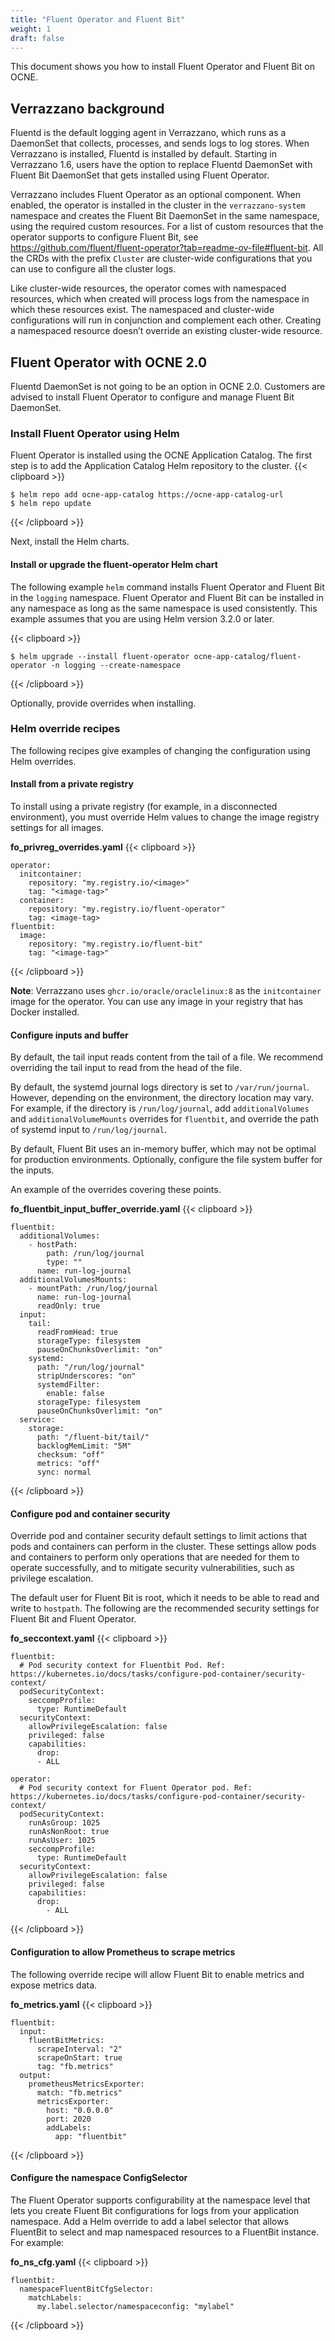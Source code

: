```yaml
---
title: "Fluent Operator and Fluent Bit"
weight: 1
draft: false
---
```

This document shows you how to install Fluent Operator and Fluent Bit on OCNE.

## Verrazzano background
Fluentd is the default logging agent in Verrazzano, which runs as a DaemonSet that collects, processes, and sends logs to log stores. When Verrazzano is installed, Fluentd is installed by default.
Starting in Verrazzano 1.6, users have the option to replace Fluentd DaemonSet with Fluent Bit DaemonSet that gets installed using Fluent Operator.

Verrazzano includes Fluent Operator as an optional component. When enabled, the operator is installed in the cluster in the `verrazzano-system` namespace and creates the Fluent Bit DaemonSet in the same namespace, using the required custom resources. For a list of custom resources that the operator supports to configure Fluent Bit, see https://github.com/fluent/fluent-operator?tab=readme-ov-file#fluent-bit. All the CRDs with the prefix `Cluster` are cluster-wide configurations that you can use to configure all the cluster logs.

Like cluster-wide resources, the operator comes with namespaced resources, which when created will process logs from the namespace in which these resources exist. The namespaced and cluster-wide configurations will run in conjunction and complement each other. Creating a namespaced resource doesn’t override an existing cluster-wide resource.

## Fluent Operator with OCNE 2.0
Fluentd DaemonSet is not going to be an option in OCNE 2.0. Customers are advised to install Fluent Operator to configure and manage Fluent Bit DaemonSet.

### Install Fluent Operator using Helm
Fluent Operator is installed using the OCNE Application Catalog. The first step is to add the Application Catalog Helm repository to the cluster.
{{< clipboard >}}
<div class="highlight">

```
$ helm repo add ocne-app-catalog https://ocne-app-catalog-url
$ helm repo update
```
</div>
{{< /clipboard >}}

Next, install the Helm charts.

#### Install or upgrade the fluent-operator Helm chart

The following example `helm` command installs Fluent Operator and Fluent Bit in the `logging` namespace. Fluent Operator and Fluent Bit can be installed in any namespace as long as the same namespace is used consistently. This example assumes that you are using Helm version 3.2.0 or later.

{{< clipboard >}}
<div class="highlight">

```
$ helm upgrade --install fluent-operator ocne-app-catalog/fluent-operator -n logging --create-namespace
```
</div>
{{< /clipboard >}}

Optionally, provide overrides when installing.

### Helm override recipes

The following recipes give examples of changing the configuration using Helm overrides.

#### Install from a private registry
To install using a private registry (for example, in a disconnected environment), you must override Helm values to change the image registry settings for all images.

**fo_privreg_overrides.yaml**
{{< clipboard >}}
<div class="highlight">

```
operator:
  initcontainer:
    repository: "my.registry.io/<image>"
    tag: "<image-tag>"
  container:
    repository: "my.registry.io/fluent-operator"
    tag: <image-tag>
fluentbit:
  image:
    repository: "my.registry.io/fluent-bit"
    tag: "<image-tag>"
```
</div>
{{< /clipboard >}}

**Note**: Verrazzano uses `ghcr.io/oracle/oraclelinux:8` as the `initcontainer` image for the operator. You can use any image in your registry that has Docker installed.

#### Configure inputs and buffer
By default, the tail input reads content from the tail of a file. We recommend overriding the tail input to read from the head of the file.

By default, the systemd journal logs directory is set to `/var/run/journal`. However, depending on the environment, the directory location may vary. For example, if the directory is `/run/log/journal`, add `additionalVolumes` and `additionalVolumeMounts` overrides for `fluentbit`, and override the path of systemd input to `/run/log/journal`.

By default, Fluent Bit uses an in-memory buffer, which may not be optimal for production environments. Optionally, configure the file system buffer for the inputs.

An example of the overrides covering these points.

**fo_fluentbit_input_buffer_override.yaml**
{{< clipboard >}}
<div class="highlight">

```
fluentbit:
  additionalVolumes:
    - hostPath:
        path: /run/log/journal
        type: ""
      name: run-log-journal
  additionalVolumesMounts:
    - mountPath: /run/log/journal
      name: run-log-journal
      readOnly: true   
  input:
    tail:
      readFromHead: true
      storageType: filesystem
      pauseOnChunksOverlimit: "on"
    systemd:
      path: "/run/log/journal"
      stripUnderscores: "on"
      systemdFilter:
        enable: false
      storageType: filesystem
      pauseOnChunksOverlimit: "on"
  service:
    storage:
      path: "/fluent-bit/tail/"
      backlogMemLimit: "5M"
      checksum: "off"
      metrics: "off"
      sync: normal
```
</div>
{{< /clipboard >}}

#### Configure pod and container security
Override pod and container security default settings to limit actions that pods and containers can perform in the cluster. These settings allow pods and containers to perform only operations that are needed for them to operate successfully, and to mitigate security vulnerabilities, such as privilege escalation.

The default user for Fluent Bit is root, which it needs to be able to read and write to `hostpath`. The following are the recommended security settings for Fluent Bit and Fluent Operator.

**fo_seccontext.yaml**
{{< clipboard >}}
<div class="highlight">

```
fluentbit:  
  # Pod security context for Fluentbit Pod. Ref: https://kubernetes.io/docs/tasks/configure-pod-container/security-context/
  podSecurityContext:
    seccompProfile:
      type: RuntimeDefault
  securityContext:
    allowPrivilegeEscalation: false
    privileged: false
    capabilities:
      drop:
      - ALL

operator:
  # Pod security context for Fluent Operator pod. Ref: https://kubernetes.io/docs/tasks/configure-pod-container/security-context/
  podSecurityContext:
    runAsGroup: 1025
    runAsNonRoot: true
    runAsUser: 1025
    seccompProfile:
      type: RuntimeDefault
  securityContext:
    allowPrivilegeEscalation: false
    privileged: false
    capabilities:
      drop:
        - ALL
```
</div>
{{< /clipboard >}}

#### Configuration to allow Prometheus to scrape metrics

The following override recipe will allow Fluent Bit to enable metrics and expose metrics data.

**fo_metrics.yaml**
{{< clipboard >}}
<div class="highlight">

```
fluentbit:
  input:
    fluentBitMetrics:
      scrapeInterval: "2"
      scrapeOnStart: true
      tag: "fb.metrics"  
  output:
    prometheusMetricsExporter:
      match: "fb.metrics"
      metricsExporter:
        host: "0.0.0.0"
        port: 2020
        addLabels:
          app: "fluentbit"
```

</div>
{{< /clipboard >}}

#### Configure the namespace ConfigSelector
The Fluent Operator supports configurability at the namespace level that lets you create Fluent Bit configurations for logs from your application namespace. Add a Helm override to add a label selector that allows FluentBit to select and map namespaced resources to a FluentBit instance. For example:

**fo_ns_cfg.yaml**
{{< clipboard >}}
<div class="highlight">

```
fluentbit:  
  namespaceFluentBitCfgSelector:
    matchLabels:
      my.label.selector/namespaceconfig: "mylabel"
```
</div>
{{< /clipboard >}}
